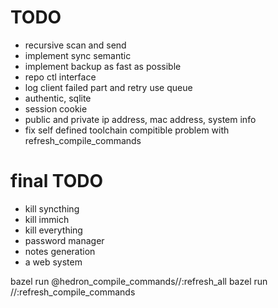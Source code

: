 # TODO
* recursive scan and send
* implement sync semantic
* implement backup as fast as possible
* repo ctl interface
* log client failed part and retry use queue
* authentic, sqlite
* session cookie
* public and private ip address, mac address, system info
* fix self defined toolchain compitible problem with refresh_compile_commands


# final TODO
* kill syncthing
* kill immich
* kill everything
* password manager
* notes generation
* a web system

bazel run @hedron_compile_commands//:refresh_all
bazel run //:refresh_compile_commands
